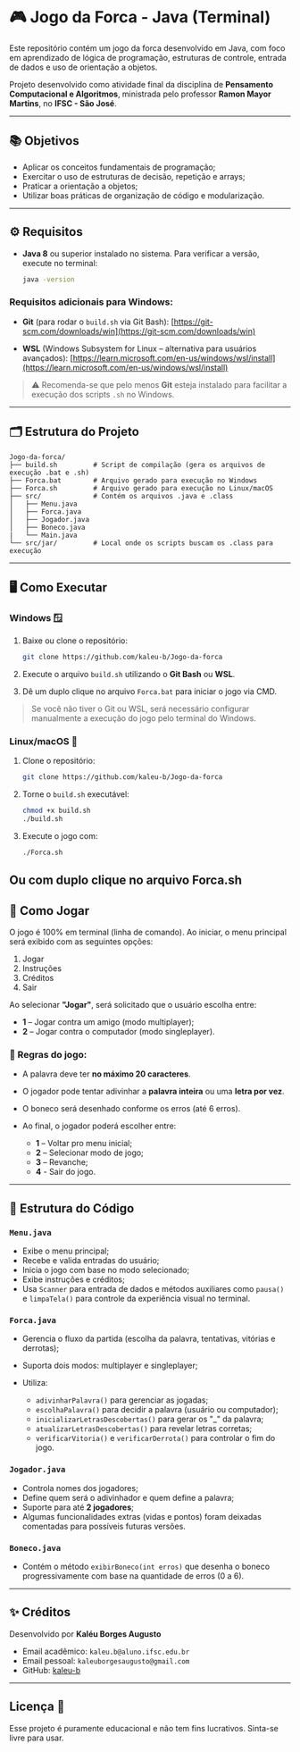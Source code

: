 # 🎮 Jogo da Forca - Java (Terminal)

Este repositório contém um jogo da forca desenvolvido em Java, com foco em aprendizado de lógica de programação, estruturas de controle, entrada de dados e uso de orientação a objetos.

Projeto desenvolvido como atividade final da disciplina de **Pensamento Computacional e Algoritmos**, ministrada pelo professor **Ramon Mayor Martins**, no **IFSC - São José**.

---

## 📚 Objetivos

* Aplicar os conceitos fundamentais de programação;
* Exercitar o uso de estruturas de decisão, repetição e arrays;
* Praticar a orientação a objetos;
* Utilizar boas práticas de organização de código e modularização.

---

## ⚙️ Requisitos

* **Java 8** ou superior instalado no sistema.
  Para verificar a versão, execute no terminal:

  ```bash
  java -version
  ```

### Requisitos adicionais para Windows:

* **Git** (para rodar o `build.sh` via Git Bash):
  [https://git-scm.com/downloads/win](https://git-scm.com/downloads/win)

* **WSL** (Windows Subsystem for Linux – alternativa para usuários avançados):
  [https://learn.microsoft.com/en-us/windows/wsl/install](https://learn.microsoft.com/en-us/windows/wsl/install)

> ⚠️ Recomenda-se que pelo menos **Git** esteja instalado para facilitar a execução dos scripts `.sh` no Windows.

---

## 🗂️ Estrutura do Projeto

```text
Jogo-da-forca/
├── build.sh         # Script de compilação (gera os arquivos de execução .bat e .sh)
├── Forca.bat        # Arquivo gerado para execução no Windows
├── Forca.sh         # Arquivo gerado para execução no Linux/macOS
├── src/             # Contém os arquivos .java e .class
│   ├── Menu.java
│   ├── Forca.java
│   ├── Jogador.java
│   ├── Boneco.java
|   └── Main.java
└── src/jar/         # Local onde os scripts buscam os .class para execução
```

---

## 🖥️ Como Executar

### Windows 🪟

1. Baixe ou clone o repositório:

   ```bash
   git clone https://github.com/kaleu-b/Jogo-da-forca
   ```

2. Execute o arquivo `build.sh` utilizando o **Git Bash** ou **WSL**.

3. Dê um duplo clique no arquivo `Forca.bat` para iniciar o jogo via CMD.

> Se você não tiver o Git ou WSL, será necessário configurar manualmente a execução do jogo pelo terminal do Windows.

### Linux/macOS 🐧

1. Clone o repositório:

   ```bash
   git clone https://github.com/kaleu-b/Jogo-da-forca
   ```

2. Torne o `build.sh` executável:

   ```bash
   chmod +x build.sh
   ./build.sh
   ```

3. Execute o jogo com:

   ```bash
   ./Forca.sh
   ```


Ou com duplo clique no arquivo Forca.sh
---
## 📌 Como Jogar

O jogo é 100% em terminal (linha de comando). Ao iniciar, o menu principal será exibido com as seguintes opções:

1. Jogar
2. Instruções
3. Créditos
4. Sair

Ao selecionar **"Jogar"**, será solicitado que o usuário escolha entre:

* **1** – Jogar contra um amigo (modo multiplayer);
* **2** – Jogar contra o computador (modo singleplayer).

### 🎯 Regras do jogo:

* A palavra deve ter **no máximo 20 caracteres**.
* O jogador pode tentar adivinhar a **palavra inteira** ou uma **letra por vez**.
* O boneco será desenhado conforme os erros (até 6 erros).
* Ao final, o jogador poderá escolher entre:

  * **1** – Voltar pro menu inicial;
  * **2** – Selecionar modo de jogo;
  * **3** – Revanche;
  * **4** - Sair do jogo.

---

## 🧱 Estrutura do Código

### `Menu.java`

* Exibe o menu principal;
* Recebe e valida entradas do usuário;
* Inicia o jogo com base no modo selecionado;
* Exibe instruções e créditos;
* Usa `Scanner` para entrada de dados e métodos auxiliares como `pausa()` e `limpaTela()` para controle da experiência visual no terminal.

### `Forca.java`

* Gerencia o fluxo da partida (escolha da palavra, tentativas, vitórias e derrotas);
* Suporta dois modos: multiplayer e singleplayer;
* Utiliza:

  * `adivinharPalavra()` para gerenciar as jogadas;
  * `escolhaPalavra()` para decidir a palavra (usuário ou computador);
  * `inicializarLetrasDescobertas()` para gerar os "\_" da palavra;
  * `atualizarLetrasDescobertas()` para revelar letras corretas;
  * `verificarVitoria()` e `verificarDerrota()` para controlar o fim do jogo.

### `Jogador.java`

* Controla nomes dos jogadores;
* Define quem será o adivinhador e quem define a palavra;
* Suporte para até **2 jogadores**;
* Algumas funcionalidades extras (vidas e pontos) foram deixadas comentadas para possíveis futuras versões.

### `Boneco.java`

* Contém o método `exibirBoneco(int erros)` que desenha o boneco progressivamente com base na quantidade de erros (0 a 6).

---

## ✨ Créditos

Desenvolvido por **Kaléu Borges Augusto**
- Email acadêmico: `kaleu.b@aluno.ifsc.edu.br`
- Email pessoal: `kaleuborgesaugusto@gmail.com`
- GitHub: [kaleu-b](https://github.com/kaleu-b)

---

## Licença 🧾
Esse projeto é puramente educacional e não tem fins lucrativos. Sinta-se livre para usar.
